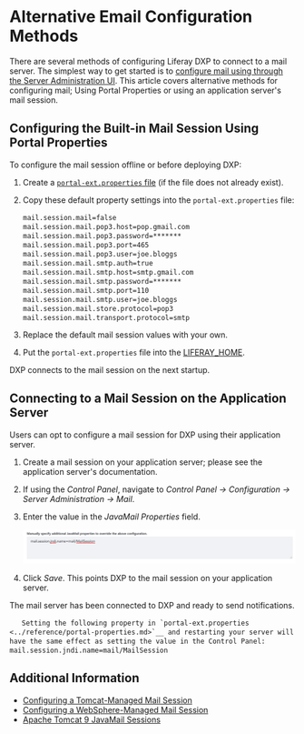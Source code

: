 # Alternative Email Configuration Methods

There are several methods of configuring Liferay DXP to connect to a mail server. The simplest way to get started is to [configure mail using through the Server Administration UI](./connecting-to-a-mail-server.md). This article covers alternative methods for configuring mail; Using Portal Properties or using an application server's mail session.

## Configuring the Built-in Mail Session Using Portal Properties

To configure the mail session offline or before deploying DXP:

1. Create a [`portal-ext.properties` file](../../reference/portal-properties.md) (if the file does not already exist).

1. Copy these default property settings into the `portal-ext.properties` file:

    ```properties
    mail.session.mail=false
    mail.session.mail.pop3.host=pop.gmail.com
    mail.session.mail.pop3.password=*******
    mail.session.mail.pop3.port=465
    mail.session.mail.pop3.user=joe.bloggs
    mail.session.mail.smtp.auth=true
    mail.session.mail.smtp.host=smtp.gmail.com
    mail.session.mail.smtp.password=*******
    mail.session.mail.smtp.port=110
    mail.session.mail.smtp.user=joe.bloggs
    mail.session.mail.store.protocol=pop3
    mail.session.mail.transport.protocol=smtp
    ```

1. Replace the default mail session values with your own.

1. Put the `portal-ext.properties` file into the [LIFERAY_HOME](../../reference/liferay-home.md).

DXP connects to the mail session on the next startup.

## Connecting to a Mail Session on the Application Server

Users can opt to configure a mail session for DXP using their application server.

1. Create a mail session on your application server; please see the application server's documentation.

1. If using the _Control Panel_, navigate to _Control Panel &rarr; Configuration &rarr; Server Administration &rarr; Mail_.

1. Enter the value in the _JavaMail Properties_ field.

    ![JavaMail](./alternative-email-configuration-methods/images/01.png)

1. Click _Save_. This points DXP to the mail session on your application server.

The mail server has been connected to DXP and ready to send notifications.

```note::
   Setting the following property in `portal-ext.properties <../reference/portal-properties.md>`__ and restarting your server will have the same effect as setting the value in the Control Panel: mail.session.jndi.name=mail/MailSession
```

## Additional Information

* [Configuring a Tomcat-Managed Mail Session](../../installing-liferay/installing-liferay-on-an-application-server/installing-liferay-on-tomcat.md#mail-configuration)
* [Configuring a WebSphere-Managed Mail Session](../../installing-liferay/installing-liferay-on-an-application-server/installing-liferay-on-websphere.md#mail-configuration)
* [Apache Tomcat 9 JavaMail Sessions](https://tomcat.apache.org/tomcat-9.0-doc/jndi-resources-howto.html#JavaMail_Sessions)
